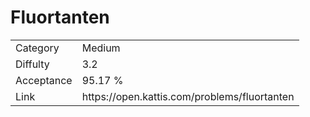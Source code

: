 # Fluortanten

<table>
    <tr>
        <td>Category</td>
        <td>Medium</td>
    </tr>
    <tr>
        <td>Diffulty</td>
        <td>3.2</td>
    </tr>
    <tr>
        <td>Acceptance</td>
        <td>95.17 %</td>
    </tr>
    <tr>
        <td>Link</td>
        <td>https://open.kattis.com/problems/fluortanten</td>
    </tr>
</table>